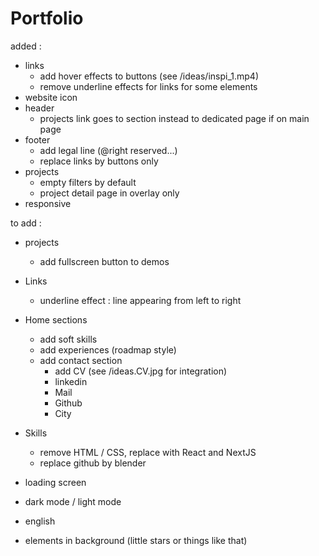 # Portfolio

added :
- links
    - add hover effects to buttons (see /ideas/inspi_1.mp4)
    - remove underline effects for links for some elements
- website icon
- header
    - projects link goes to section instead to dedicated page if on main page
- footer
    - add legal line (@right reserved...)
    - replace links by buttons only
- projects
    - empty filters by default
    - project detail page in overlay only
- responsive

to add :
- projects
    - add fullscreen button to demos
- Links
    - underline effect : line appearing from left to right
- Home sections
    - add soft skills
    - add experiences (roadmap style)
    - add contact section
        - add CV (see /ideas.CV.jpg for integration)
        - linkedin
        - Mail
        - Github
        - City
- Skills
    - remove HTML / CSS, replace with React and NextJS
    - replace github by blender

- loading screen
- dark mode / light mode
- english
- elements in background (little stars or things like that)